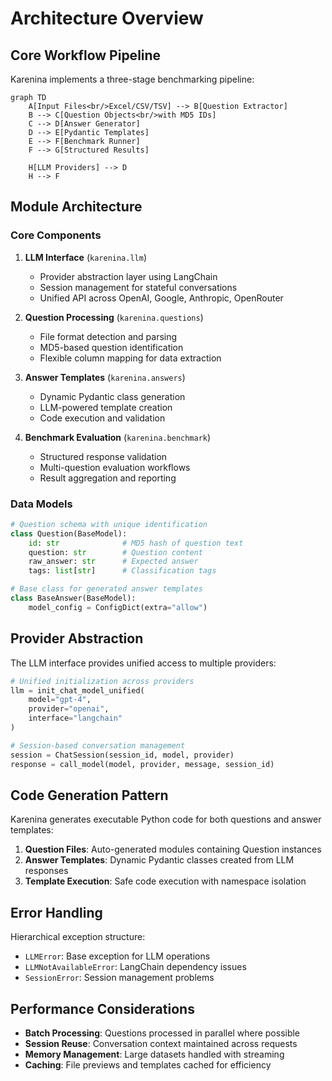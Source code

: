 # Architecture Overview

## Core Workflow Pipeline

Karenina implements a three-stage benchmarking pipeline:

```mermaid
graph TD
    A[Input Files<br/>Excel/CSV/TSV] --> B[Question Extractor]
    B --> C[Question Objects<br/>with MD5 IDs]
    C --> D[Answer Generator]
    D --> E[Pydantic Templates]
    E --> F[Benchmark Runner]
    F --> G[Structured Results]
    
    H[LLM Providers] --> D
    H --> F
```

## Module Architecture

### Core Components

1. **LLM Interface** (`karenina.llm`)
   - Provider abstraction layer using LangChain
   - Session management for stateful conversations
   - Unified API across OpenAI, Google, Anthropic, OpenRouter

2. **Question Processing** (`karenina.questions`)
   - File format detection and parsing
   - MD5-based question identification
   - Flexible column mapping for data extraction

3. **Answer Templates** (`karenina.answers`)
   - Dynamic Pydantic class generation
   - LLM-powered template creation
   - Code execution and validation

4. **Benchmark Evaluation** (`karenina.benchmark`)
   - Structured response validation
   - Multi-question evaluation workflows
   - Result aggregation and reporting

### Data Models

```python
# Question schema with unique identification
class Question(BaseModel):
    id: str              # MD5 hash of question text
    question: str        # Question content
    raw_answer: str      # Expected answer
    tags: list[str]      # Classification tags

# Base class for generated answer templates
class BaseAnswer(BaseModel):
    model_config = ConfigDict(extra="allow")
```

## Provider Abstraction

The LLM interface provides unified access to multiple providers:

```python
# Unified initialization across providers
llm = init_chat_model_unified(
    model="gpt-4",
    provider="openai", 
    interface="langchain"
)

# Session-based conversation management
session = ChatSession(session_id, model, provider)
response = call_model(model, provider, message, session_id)
```

## Code Generation Pattern

Karenina generates executable Python code for both questions and answer templates:

1. **Question Files**: Auto-generated modules containing Question instances
2. **Answer Templates**: Dynamic Pydantic classes created from LLM responses
3. **Template Execution**: Safe code execution with namespace isolation

## Error Handling

Hierarchical exception structure:

- `LLMError`: Base exception for LLM operations
- `LLMNotAvailableError`: LangChain dependency issues
- `SessionError`: Session management problems

## Performance Considerations

- **Batch Processing**: Questions processed in parallel where possible
- **Session Reuse**: Conversation context maintained across requests
- **Memory Management**: Large datasets handled with streaming
- **Caching**: File previews and templates cached for efficiency